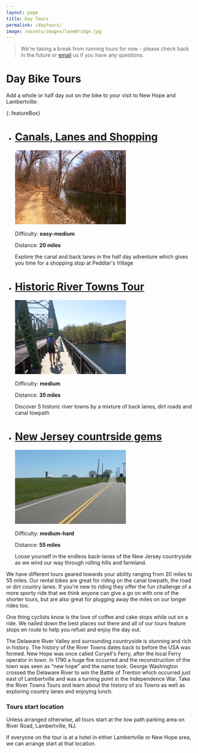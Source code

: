 ```yaml
---
layout: page
title: Day Tours
permalink: /daytours/
image: /assets/images/laneBridge.jpg
---
```



> We're taking a break from running tours for now - please check back in the future or [email](mailto:tours@bearbicycletouring.com) us if you have any questions.


Day Bike Tours
==============

Add a whole or half day out on the bike to your visit to New Hope and Lambertville:

{:.featureBox}
*   [Canals, Lanes and Shopping](/dayeasy)
    ==========================
    
    [![Canals lanes and shopping one day bicycle tour](/assets/images/canalFeature.jpg)](/dayeasy)
    
    Difficulty: **easy-medium**
    
    Distance: **20 miles**
    
    Explore the canal and back lanes in the half day adventure which gives you time for a shopping stop at Peddlar's Village

*   
    [Historic River Towns Tour](/daymedium)
    =========================
    
    [![Corporate events](/assets/images/riverTownsFeature.jpg)](/daymedium)
    
    Difficulty: **medium**
    
    Distance: **35 miles**
    
    Discover 5 historic river towns by a mixture of back lanes, dirt roads and canal towpath

*   
    [New Jersey countrside gems](/daygems)
    ==========================
    
    [![Rolling New Jersey countryside gems](/assets/images/njGemsFeature.jpg)](/daygems)
    
    Difficulty: **medium-hard**
    
    Distance: **55 miles**
    
    Loose yourself in the endless back-lanes of the New Jersey countryside as we wind our way through rolling hills and farmland.
    
    

We have different tours geared towards your ability ranging from 20 miles to 55 miles. Our rental bikes are great for riding on the canal towpath, the road or dirt country lanes. If you’re new to riding they offer the fun challenge of a more sporty ride that we think anyone can give a go on with one of the shorter tours, but are also great for plugging away the miles on our longer rides too.

One thing cyclists know is the love of coffee and cake stops while out on a ride. We nailed down the best places out there and all of our tours feature stops en route to help you refuel and enjoy the day out.

The Delaware River Valley and surrounding countryside is stunning and rich in history. The history of the River Towns dates back to before the USA was formed. New Hope was once called Coryell's Ferry, after the local Ferry operator in town. In 1790 a huge fire occurred and the reconstruction of the town was seen as “new hope” and the name took. George Washington crossed the Delaware River to win the Battle of Trenton which occurred just east of Lambertville and was a turning point in the Independence War. Take the River Towns Tours and learn about the history of six Towns as well as exploring country lanes and enjoying lunch.

### Tours start location

Unless arranged otherwise, all tours start at the tow path parking area on River Road, Lambertville, NJ.

If everyone on the tour is at a hotel in either Lambertville or New Hope area, we can arrange start at that location.
